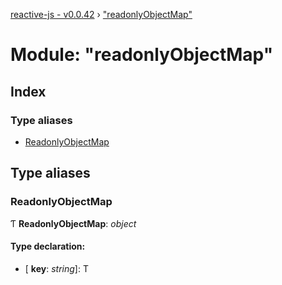 [reactive-js - v0.0.42](../README.md) › ["readonlyObjectMap"](_readonlyobjectmap_.md)

# Module: "readonlyObjectMap"

## Index

### Type aliases

* [ReadonlyObjectMap](_readonlyobjectmap_.md#readonlyobjectmap)

## Type aliases

###  ReadonlyObjectMap

Ƭ **ReadonlyObjectMap**: *object*

#### Type declaration:

* \[ **key**: *string*\]: T
